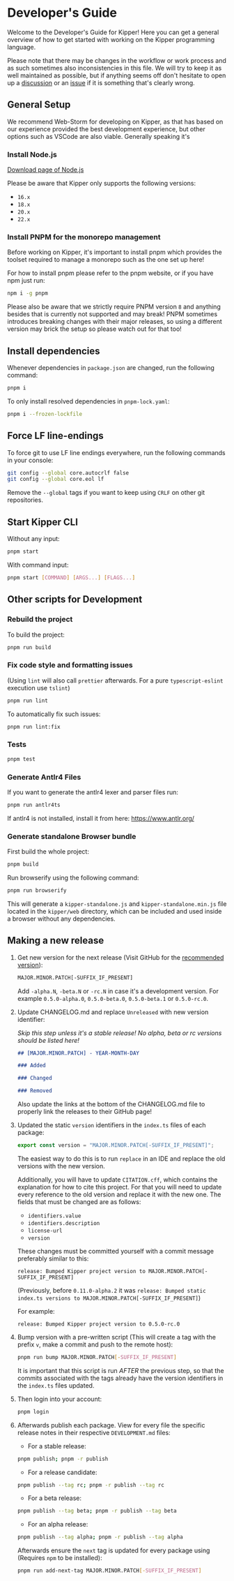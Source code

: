 # Developer's Guide

Welcome to the Developer's Guide for Kipper! Here you can get a general overview of how to get started with
working on the Kipper programming language.

Please note that there may be changes in the workflow or work process and as such sometimes also inconsistencies in this
file. We will try to keep it as well maintained as possible, but if anything seems off don't hesitate to open up a
[discussion](https://github.com/Kipper-Lang/Kipper/discussions) or an
[issue](https://github.com/Kipper-Lang/Kipper/issues/new/choose) if it is something that's clearly wrong.

## General Setup

We recommend Web-Storm for developing on Kipper, as that has based on our experience provided the best development
experience, but other options such as VSCode are also viable. Generally speaking it's

### Install Node.js

[Download page of Node.js](https://nodejs.org/en/download/)

Please be aware that Kipper only supports the following versions:

- `16.x`
- `18.x`
- `20.x`
- `22.x`

### Install PNPM for the monorepo management

Before working on Kipper, it's important to install pnpm which provides the toolset required to manage a monorepo such
as the one set up here!

For how to install pnpm please refer to the pnpm website, or if you have npm just run:

```sh
npm i -g pnpm
```

Please also be aware that we strictly require PNPM version `8` and anything besides that is currently not supported and
may break! PNPM sometimes introduces breaking changes with their major releases, so using a different version may brick
the setup so please watch out for that too!

## Install dependencies

Whenever dependencies in `package.json` are changed, run the following command:

```sh
pnpm i
```

To only install resolved dependencies in `pnpm-lock.yaml`:

```sh
pnpm i --frozen-lockfile
```

## Force LF line-endings

To force git to use LF line endings everywhere, run the following commands in your console:

```bash
git config --global core.autocrlf false
git config --global core.eol lf
```

Remove the `--global` tags if you want to keep using `CRLF` on other git repositories.

## Start Kipper CLI

Without any input:

```bash
pnpm start
```

With command input:

```bash
pnpm start [COMMAND] [ARGS...] [FLAGS...]
```

## Other scripts for Development

### Rebuild the project

To build the project:

```sh
pnpm run build
```

### Fix code style and formatting issues

(Using `lint` will also call `prettier` afterwards. For a pure `typescript-eslint` execution use `tslint`)

```sh
pnpm run lint
```

To automatically fix such issues:

```sh
pnpm run lint:fix
```

### Tests

```sh
pnpm test
```

### Generate Antlr4 Files

If you want to generate the antlr4 lexer and parser files run:

```bash
pnpm run antlr4ts
```

If antlr4 is not installed, install it from here: https://www.antlr.org/

### Generate standalone Browser bundle

First build the whole project:

```bash
pnpm build
```

Run browserify using the following command:

```bash
pnpm run browserify
```

This will generate a `kipper-standalone.js` and `kipper-standalone.min.js` file located in the `kipper/web` directory,
which can be included and used inside a browser without any dependencies.

## Making a new release

1.  Get new version for the next release
    (Visit GitHub for the [recommended version](https://github.com/Kipper-Lang/Kipper/releases)):

    ```bash
    MAJOR.MINOR.PATCH[-SUFFIX_IF_PRESENT]
    ```

    Add `-alpha.N`, `-beta.N` or `-rc.N` in case it's a development version.
    For example `0.5.0-alpha.0`, `0.5.0-beta.0`, `0.5.0-beta.1` or `0.5.0-rc.0`.

2.  Update CHANGELOG.md and replace `Unreleased` with new version identifier:

    _Skip this step unless it's a stable release! No alpha, beta or rc versions should be listed here!_

    ```markdown
    ## [MAJOR.MINOR.PATCH] - YEAR-MONTH-DAY

    ### Added

    ### Changed

    ### Removed
    ```

    Also update the links at the bottom of the CHANGELOG.md file to properly link the releases to their GitHub page!

3.  Updated the static `version` identifiers in the `index.ts` files of each package:

    ```ts
    export const version = "MAJOR.MINOR.PATCH[-SUFFIX_IF_PRESENT]";
    ```

    The easiest way to do this is to run `replace` in an IDE and replace the old versions with the new version.

    Additionally, you will have to update `CITATION.cff`, which contains the explanation for how to cite this project.
    For that you will need to update every reference to the old version and replace it with the new one. The fields
    that must be changed are as follows:

    - `identifiers.value`
    - `identifiers.description`
    - `license-url`
    - `version`

    These changes must be committed yourself with a commit message preferably similar to this:

    ```
    release: Bumped Kipper project version to MAJOR.MINOR.PATCH[-SUFFIX_IF_PRESENT]
    ```

    (Previously, before `0.11.0-alpha.2` it was `release: Bumped static index.ts versions to MAJOR.MINOR.PATCH[-SUFFIX_IF_PRESENT]`)

    For example:

    ```
    release: Bumped Kipper project version to 0.5.0-rc.0
    ```

4.  Bump version with a pre-written script (This will create a tag with the prefix `v`, make a commit and push to
    the remote host):

    ```bash
    pnpm run bump MAJOR.MINOR.PATCH[-SUFFIX_IF_PRESENT]
    ```

    It is important that this script is run _AFTER_ the previous step, so that the commits associated with the tags
    already have the version identifiers in the `index.ts` files updated.

5.  Then login into your account:

    ```bash
    pnpm login
    ```

6.  Afterwards publish each package. View for every file the specific release notes in their respective `DEVELOPMENT.md`
    files:

    - For a stable release:

    ```bash
    pnpm publish; pnpm -r publish
    ```

    - For a release candidate:

    ```bash
    pnpm publish --tag rc; pnpm -r publish --tag rc
    ```

    - For a beta release:

    ```bash
    pnpm publish --tag beta; pnpm -r publish --tag beta
    ```

    - For an alpha release:

    ```bash
    pnpm publish --tag alpha; pnpm -r publish --tag alpha
    ```

    Afterwards ensure the `next` tag is updated for every package using (Requires `npm` to be installed):

    ```bash
    pnpm run add-next-tag MAJOR.MINOR.PATCH[-SUFFIX_IF_PRESENT]
    ```
